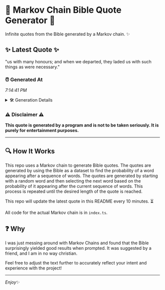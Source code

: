 # 📖 Markov Chain Bible Quote Generator 📖

Infinite quotes from the Bible generated by a Markov chain. ✨

## ✨ Latest Quote ✨
"us with many honours; and when we departed, they laded us with such things as were necessary."

### ⏰ Generated At
*7:14:41 PM*

<details>
    <summary>🛠️ Generation Details</summary>
    <p>
        <strong>🌱 Seed:</strong> us<br>
        <strong>🔄 Iterations:</strong> 16<br>
        <strong>📜 Context History:</strong><br>[ us ]: with<br>[ us, with ]: many<br>[ us, with, many ]: honours;<br>[ us, with, many, honours; ]: and<br>[ us, with, many, honours;, and ]: when<br>[ us, with, many, honours;, and, when ]: we<br>[ with, many, honours;, and, when, we ]: departed,<br>[ many, honours;, and, when, we, departed, ]: they<br>[ honours;, and, when, we, departed,, they ]: laded<br>[ and, when, we, departed,, they, laded ]: us<br>[ when, we, departed,, they, laded, us ]: with<br>[ we, departed,, they, laded, us, with ]: such<br>[ departed,, they, laded, us, with, such ]: things<br>[ they, laded, us, with, such, things ]: as<br>[ laded, us, with, such, things, as ]: were<br>[ us, with, such, things, as, were ]: necessary.<br>
    </p>
</details>

### ⚠️ Disclaimer ⚠️
**This quote is generated by a program and is not to be taken seriously. It is purely for entertainment purposes.**

---

## 🔍 How It Works

This repo uses a Markov chain to generate Bible quotes. The quotes are generated by using the Bible as a dataset to find the probability of a word appearing after a sequence of words. The quotes are generated by starting with a random word and then selecting the next word based on the probability of it appearing after the current sequence of words. This process is repeated until the desired length of the quote is reached.

This repo will update the latest quote in this README every 10 minutes. ⏳

All code for the actual Markov chain is in `index.ts`.

## ❓ Why

I was just messing around with Markov Chains and found that the Bible surprisingly yielded good results when prompted. 
It was suggested by a friend, and I am in no way christian.

Feel free to adjust the text further to accurately reflect your intent and experience with the project!

---

*Enjoy*✨
